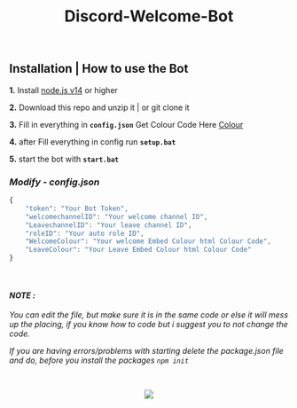 
<h1 align="center">Discord-Welcome-Bot</h1><br/>


## **Installation | How to use the Bot**

 **1.** Install [node.js v14](https://nodejs.org/en/download/) or higher

 **2.** Download this repo and unzip it  |  or git clone it
 
 **3.** Fill in everything in **`config.json`** Get Colour Code Here [Colour](https://htmlcolorcodes.com)

 **4.** after Fill everything in config run  **`setup.bat`**
 
 **5.** start the bot with **`start.bat`**

### *Modify - config.json*

```javascript
{
    "token": "Your Bot Token",
    "welcomechannelID": "Your welcome channel ID",
    "LeavechannelID": "Your leave channel ID",
    "roleID": "Your auto role ID",
    "WelcomeColour": "Your welcome Embed Colour html Colour Code",
    "LeaveColour": "Your Leave Embed Colour html Colour Code"
}          
```
<br/>


#### ***NOTE :***

*You can edit the file, but make sure it is in the same code or else it will mess up the placing, if you know how to code but i suggest you to not change the code.*

*If you are having errors/problems with starting delete the package.json file and do, before you install the packages `npm init`*

<br/>




<p align="center">
<a href="https://discord.gg/QstbsYEzDS"><img src="https://discord.com/api/guilds/858093261280903188/widget.png?style=banner1"></a>
 



